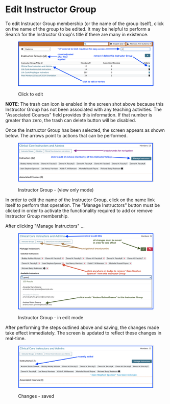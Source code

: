 # Edit Instructor Group

To edit Instructor Group membership (or the name of the group itself), click on the name of the group to be edited. It may be helpful to perform a Search for the Instructor Group's title if there are many in existence.

<figure>
    <img src="../images/instructor_groups_all_images/click_to_edit.png" 
    alt="Click link to edit">
    <figcaption>
        <p>Click to edit</p>
    </figcaption>
</figure>

**NOTE**: The trash can icon is enabled in the screen shot above because this Instructor Group has not been associated with any teaching activities. The "Associated Courses" field provides this information. If that number is greater than zero, the trash can delete button will be disabled.

Once the Instructor Group has been selected, the screen appears as shown below. The arrows point to actions that can be performed.

<figure>
    <img src="../images/instructor_groups_all_images/editing_options_shown.png" 
    alt="Editing options">
    <figcaption>
        <p>Instructor Group - (view only mode)</p>
    </figcaption>
</figure>

In order to edit the name of the Instructor Group, click on the name link itself to perform that operation. The "Manage Instructors" button must be clicked in order to activate the functionality required to add or remove Instructor Group membership.

After clicking "Manage Instructors" ...

<figure>
    <img src="../images/instructor_groups_all_images/editing_options_activated.png" 
    alt="Editing options - activated">
    <figcaption>
        <p>Instructor Group - in edit mode</p>
    </figcaption>
</figure>

After performing the steps outlined above and saving, the changes made take effect immediately. The screen is updated to reflect these changes in real-time.

<figure>
    <img src="../images/instructor_groups_all_images/instructor_group_saved.png" alt="Updates processed">
    <figcaption>
        <p>Changes - saved</p>
    </figcaption>
</figure>
